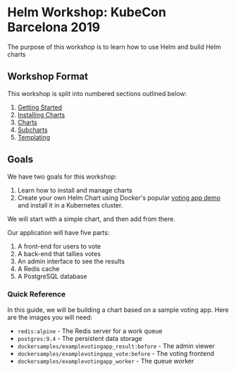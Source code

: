 # Helm Workshop: KubeCon Barcelona 2019

The purpose of this workshop is to learn how to use Helm and build Helm charts

## Workshop Format

This workshop is split into numbered sections outlined below:
1. [Getting Started](01-getting-started/)
2. [Installing Charts](02-installing-charts)
3. [Charts](03-charts/)
4. [Subcharts](04-subcharts/)
5. [Templating](05-templating/)

## Goals

We have two goals for this workshop:

1. Learn how to install and manage charts
2. Create your own Helm Chart using Docker's popular [voting app
   demo](https://github.com/dockersamples/example-voting-app) and install it in
   a Kubernetes cluster.

We will start with a simple chart, and then add from there.

Our application will have five parts:

1. A front-end for users to vote
1. A back-end that tallies votes
1. An admin interface to see the results
1. A Redis cache
1. A PostgreSQL database

### Quick Reference

In this guide, we will be building a chart based on a sample voting app. Here
are the images you will need:

- `redis:alpine` - The Redis server for a work queue
- `postgres:9.4` - The persistent data storage
- `dockersamples/examplevotingapp_result:before` - The admin viewer
- `dockersamples/examplevotingapp_vote:before` - The voting frontend
- `dockersamples/examplevotingapp_worker` - The queue worker
